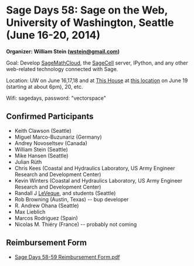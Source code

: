 

# Sage Days 58: Sage on the Web, University of Washington, Seattle (June 16-20, 2014)

**Organizer: William Stein (<a href="mailto:wstein@gmail.com">wstein@gmail.com</a>)** 

Goal: Develop <a href="/SageMathCloud">SageMathCloud</a>, the <a href="/SageCell">SageCell</a> server, IPython, and any other web-related technology connected with Sage. 

Location: UW on June 16,17,18 and at <a class="http" href="http://www.homeaway.com/vacation-rental/p906894">This House</a> at <a class="https" href="https://goo.gl/maps/Jydah">this location</a> on June 19 (starting at about 6pm), 20, etc. 

Wifi: sagedays, password: "vectorspace" 


## Confirmed Participants

* Keith Clawson (Seattle) 
* Miguel Marco-Buzunariz (Germany) 
* Andrey Novoseltsev (Canada) 
* William Stein (Seattle) 
* Mike Hansen (Seattle) 
* Julian Rüth  
* Chris Kees (Coastal and Hydraulics Laboratory, US Army Engineer Research and Development Center) 
* Kevin Winters (Coastal and Hydraulics Laboratory, US Army Engineer Research and Development Center) 
* Randall J <a href="/LeVeque">LeVeque</a>, and students (Seattle) 
* Rob Browning (Austin, Texas) -- bup developer 
* R. Andrew Ohana (Seattle) 
* Max Lieblich 
* Marcos Rodriguez (Spain) 
* Nicolas M. Thiéry (France) -- probably not coming 

## Reimbursement Form

* <a href="days58/Sage Days 58-59 Reimbursement Form.pdf">Sage Days 58-59 Reimbursement Form.pdf</a> 
